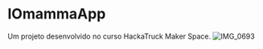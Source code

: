 # IOmammaApp

Um projeto desenvolvido no curso HackaTruck Maker Space.
![IMG_0693](https://user-images.githubusercontent.com/55930174/224768834-2dd99cf8-a5f6-4001-ad97-e7cbbbdd19d2.jpg)
